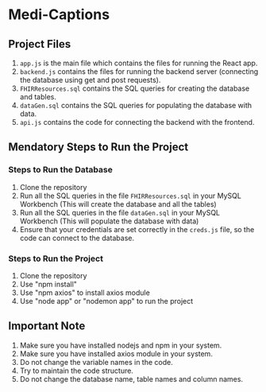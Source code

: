 # Medi-Captions

## Project Files
1. `app.js` is the main file which contains the files for running the React app.
2. `backend.js` contains the files for running the backend server (connecting the database using get and post requests).
3. `FHIRResources.sql` contains the SQL queries for creating the database and tables.
4. `dataGen.sql` contains the SQL queries for populating the database with data.
5. `api.js` contains the code for connecting the backend with the frontend.

## Mendatory Steps to Run the Project
### Steps to Run the Database
1. Clone the repository
2. Run all the SQL queries in the file `FHIRResources.sql` in your MySQL Workbench (This will create the database and all the tables)
3. Run all the SQL queries in the file `dataGen.sql` in your MySQL Workbench (This will populate the database with data)
4. Ensure that your credentials are set correctly in the `creds.js` file, so the code can connect to the database.

### Steps to Run the Project
1. Clone the repository
2. Use "npm install"
3. Use "npm axios" to install axios module
4. Use "node app" or "nodemon app" to run the project

## Important Note
1. Make sure you have installed nodejs and npm in your system.
2. Make sure you have installed axios module in your system.
3. Do not change the variable names in the code.
4. Try to maintain the code structure.
5. Do not change the database name, table names and column names.
